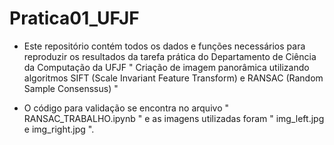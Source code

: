 # Pratica01_UFJF



- Este repositório contém todos os dados e funções necessários para reproduzir os resultados da tarefa prática do Departamento de Ciência da Computação da UFJF
" Criação de imagem panorâmica utilizando algoritmos SIFT (Scale Invariant Feature Transform) e RANSAC (Random Sample Consenssus) "

- O código para validação se encontra no arquivo " RANSAC_TRABALHO.ipynb " e as imagens utilizadas foram " img_left.jpg e img_right.jpg ".
